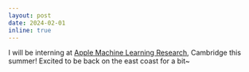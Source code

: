 ```yaml
---
layout: post
date: 2024-02-01
inline: true
---
```

I will be interning at [Apple Machine Learning Research](https://machinelearning.apple.com/), Cambridge this summer! Excited to be back on the east coast for a bit~